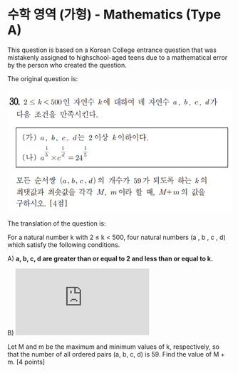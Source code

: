 # 수학 영역 (가형) - Mathematics (Type A)

This question is based on a Korean College entrance question
that was mistakenly assigned to highschool-aged teens
due to a mathematical error by the person who created the question.

The original question is:

![Original Question](original_problem_korean.png "OG hs question")

The translation of the question is:

For a natural number k with 2 ≤ k < 500, four natural numbers (a , b , c , d)
which satisfy the following conditions.

A) **a, b, c, d are greater than or equal to 2 and less than or equal to k.**

B) ![Formula](https://latex.codecogs.com/png.latex?%5Cbg_white%20%5Cmathbf%7Ba%7D%5E%7B%5Cfrac%7B1%7D%7Bb%7D%7D%20%5Ctimes%20%5Cmathbf%7Bc%7D%5E%7B%5Cfrac%7B1%7D%7Bd%7D%7D%20%3D%20%5Cmathbf%7B24%7D%5E%7B%5Cfrac%7B1%7D%7B5%7D%7D
)



Let M and m be the maximum and minimum values of k, respectively,
so that the number of all ordered pairs (a, b, c, d) is 59.
Find the value of M + m. [4 points]
